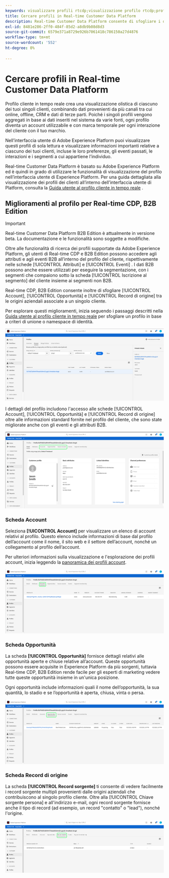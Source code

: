 ```yaml
---
keywords: visualizzare profili rtcdp;visualizzazione profilo rtcdp;profili rtcdp
title: Cercare profili in Real-time Customer Data Platform
description: Real-time Customer Data Platform consente di sfogliare i dati Profilo cliente in tempo reale utilizzando l’interfaccia utente di Adobe Experience Platform.
exl-id: 8481e286-2ff0-484f-85d2-a8db9b08d8d3
source-git-commit: 6579e371a8729e926b7061418c786150a27d4876
workflow-type: tm+mt
source-wordcount: '552'
ht-degree: 0%

---
```



# Cercare profili in Real-time Customer Data Platform

Profilo cliente in tempo reale crea una visualizzazione olistica di ciascuno dei tuoi singoli clienti, combinando dati provenienti da più canali tra cui online, offline, CRM e dati di terze parti. Poiché i singoli profili vengono aggregati in base ai dati inseriti nel sistema da varie fonti, ogni profilo diventa un account utilizzabile e con marca temporale per ogni interazione del cliente con il tuo marchio.

Nell’interfaccia utente di Adobe Experience Platform puoi visualizzare questi profili di sola lettura e visualizzare informazioni importanti relative a ciascuno dei tuoi clienti, incluse le loro preferenze, gli eventi passati, le interazioni e i segmenti a cui appartiene l’individuo.

Real-time Customer Data Platform è basato su Adobe Experience Platform ed è quindi in grado di utilizzare le funzionalità di visualizzazione del profilo nell’interfaccia utente di Experience Platform. Per una guida dettagliata alla visualizzazione dei profili dei clienti all’interno dell’interfaccia utente di Platform, consulta la [Guida utente al profilo cliente in tempo reale](../../profile/ui/user-guide.md) .

## Miglioramenti al profilo per Real-time CDP, B2B Edition

>[!IMPORTANT]
>
>Real-time Customer Data Platform B2B Edition è attualmente in versione beta. La documentazione e le funzionalità sono soggette a modifiche.

Oltre alle funzionalità di ricerca dei profili supportate da Adobe Experience Platform, gli utenti di Real-time CDP e B2B Edition possono accedere agli attributi e agli eventi B2B all’interno del profilo del cliente, rispettivamente nelle schede [!UICONTROL Attributi] e [!UICONTROL Eventi] . I dati B2B possono anche essere utilizzati per eseguire la segmentazione, con i segmenti che compaiono sotto la scheda [!UICONTROL Iscrizione al segmento] del cliente insieme ai segmenti non B2B.

Real-time CDP, B2B Edition consente inoltre di sfogliare [!UICONTROL Account], [!UICONTROL Opportunità] e [!UICONTROL Record di origine] tra le origini aziendali associate a un singolo cliente.

Per esplorare questi miglioramenti, inizia seguendo i passaggi descritti nella [Guida utente al profilo cliente in tempo reale](../../profile/ui/user-guide.md) per sfogliare un profilo in base a criteri di unione o namespace di identità.

![](images/b2b-browse-profile.png)

I dettagli del profilo includono l&#39;accesso alle schede [!UICONTROL Account], [!UICONTROL Opportunità] e [!UICONTROL Record di origine] oltre alle informazioni standard fornite nel profilo del cliente, che sono state migliorate anche con gli eventi e gli attributi B2B.

![](images/b2b-profile-detail.png)

### Scheda Account

Seleziona **[!UICONTROL Account]** per visualizzare un elenco di account relativi al profilo. Questo elenco include informazioni di base dal profilo dell’account come il nome, il sito web e il settore dell’account, nonché un collegamento al profilo dell’account.

Per ulteriori informazioni sulla visualizzazione e l&#39;esplorazione dei profili account, inizia leggendo la [panoramica dei profili account](../accounts/account-profile-overview.md).

![](images/b2b-profile-accounts.png)

### Scheda Opportunità

La scheda **[!UICONTROL Opportunità]** fornisce dettagli relativi alle opportunità aperte e chiuse relative all’account. Queste opportunità possono essere acquisite in Experience Platform da più sorgenti, tuttavia Real-time CDP, B2B Edition rende facile per gli esperti di marketing vedere tutte queste opportunità insieme in un&#39;unica posizione.

Ogni opportunità include informazioni quali il nome dell’opportunità, la sua quantità, lo stadio e se l’opportunità è aperta, chiusa, vinta o persa.

![](images/b2b-profile-opportunities.png)

### Scheda Record di origine

La scheda **[!UICONTROL Record sorgente]** ti consente di vedere facilmente i record sorgente multipli provenienti dalle origini aziendali che contribuiscono al singolo profilo cliente. Oltre alla [!UICONTROL Chiave sorgente persona] e all&#39;indirizzo e-mail, ogni record sorgente fornisce anche il tipo di record (ad esempio, un record &quot;contatto&quot; o &quot;lead&quot;), nonché l&#39;origine.

![](images/b2b-profile-source-records.png)
